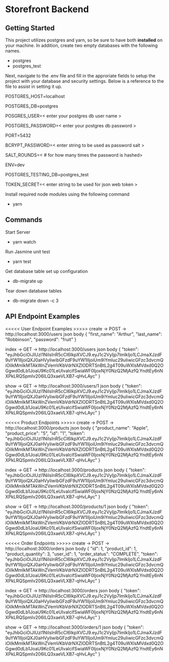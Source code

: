 # Storefront Backend

## Getting Started

This project utilizes postgres and yarn, so be sure to have both **installed** on your machine. In addition, create two empty databases with the following names.

- postgres
- postgres_test


Next, navigate to the .env file and fill in the approriate fields to setup the project with your database and security settings. Below is a reference to the file to assist in setting it up.

POSTGRES_HOST=localhost

POSTGRES_DB=postgres

POSGRES_USER=< enter your postgres db user name >

POSTGRES_PASSWORD=< enter your postgres db password >

PORT=5432

BCRYPT_PASSWORD=< enter string to be used as password salt >

SALT_ROUNDS=< # for how many times the password is hashed>

ENV=dev

POSTGRES_TESTING_DB=postgres_test

TOKEN_SECRET=< enter string to be used for json web token >


Install required node modules using the following command

- yarn

## Commands

Start Server

- yarn watch


Run Jasmine unit test

- yarn test


Get database table set up configuration

- db-migrate up


Tear down database tables

- db-migrate down -c 3

## API Endpoint Examples

<<<<< User Endpoint Examples >>>>>
create -> POST -> http://localhost:3000/users
json body {
    "first_name": "Arthur",
    "last_name": "Robbinson",
    "password": "fruit"
}

index -> GET -> http://localhost:3000/users
json body {
    "token": "eyJhbGciOiJIUzI1NiIsInR5cCI6IkpXVCJ9.eyJ1c2VyIjp7ImlkIjo1LCJmaXJzdF9uYW1lIjoiQXJ0aHVyIiwibGFzdF9uYW1lIjoiUm9iYmluc29uIiwicGFzc3dvcmQiOiIkMmIkMTAkWnZVemVKbVdrNXZlODRTSnBtL2g4T09uWXlsMVdxd0Q2OGgwd0dLb1JoaU9Kc01LeUIvalcifSwiaWF0IjoxNjY0NzQ2MjAzfQ.YndtEy6nNXPkLRQSpmIv206ILQ3xaeVLXB7-qHvLAyc"
}

show -> GET -> http://localhost:3000/users/1
json body {
    "token": "eyJhbGciOiJIUzI1NiIsInR5cCI6IkpXVCJ9.eyJ1c2VyIjp7ImlkIjo1LCJmaXJzdF9uYW1lIjoiQXJ0aHVyIiwibGFzdF9uYW1lIjoiUm9iYmluc29uIiwicGFzc3dvcmQiOiIkMmIkMTAkWnZVemVKbVdrNXZlODRTSnBtL2g4T09uWXlsMVdxd0Q2OGgwd0dLb1JoaU9Kc01LeUIvalcifSwiaWF0IjoxNjY0NzQ2MjAzfQ.YndtEy6nNXPkLRQSpmIv206ILQ3xaeVLXB7-qHvLAyc"
}



<<<<< Product Endpoints >>>>>
create -> POST -> http://localhost:3000/products
json body {
    "product_name": "Apple",
    "product_price": "5",
    "id": "1",
    "token": "eyJhbGciOiJIUzI1NiIsInR5cCI6IkpXVCJ9.eyJ1c2VyIjp7ImlkIjo1LCJmaXJzdF9uYW1lIjoiQXJ0aHVyIiwibGFzdF9uYW1lIjoiUm9iYmluc29uIiwicGFzc3dvcmQiOiIkMmIkMTAkWnZVemVKbVdrNXZlODRTSnBtL2g4T09uWXlsMVdxd0Q2OGgwd0dLb1JoaU9Kc01LeUIvalcifSwiaWF0IjoxNjY0NzQ2MjAzfQ.YndtEy6nNXPkLRQSpmIv206ILQ3xaeVLXB7-qHvLAyc"
}

index -> GET -> http://localhost:3000/products
json body {
    "token": "eyJhbGciOiJIUzI1NiIsInR5cCI6IkpXVCJ9.eyJ1c2VyIjp7ImlkIjo1LCJmaXJzdF9uYW1lIjoiQXJ0aHVyIiwibGFzdF9uYW1lIjoiUm9iYmluc29uIiwicGFzc3dvcmQiOiIkMmIkMTAkWnZVemVKbVdrNXZlODRTSnBtL2g4T09uWXlsMVdxd0Q2OGgwd0dLb1JoaU9Kc01LeUIvalcifSwiaWF0IjoxNjY0NzQ2MjAzfQ.YndtEy6nNXPkLRQSpmIv206ILQ3xaeVLXB7-qHvLAyc"
}

show -> GET -> http://localhost:3000/products/1
json body {
    "token": "eyJhbGciOiJIUzI1NiIsInR5cCI6IkpXVCJ9.eyJ1c2VyIjp7ImlkIjo1LCJmaXJzdF9uYW1lIjoiQXJ0aHVyIiwibGFzdF9uYW1lIjoiUm9iYmluc29uIiwicGFzc3dvcmQiOiIkMmIkMTAkWnZVemVKbVdrNXZlODRTSnBtL2g4T09uWXlsMVdxd0Q2OGgwd0dLb1JoaU9Kc01LeUIvalcifSwiaWF0IjoxNjY0NzQ2MjAzfQ.YndtEy6nNXPkLRQSpmIv206ILQ3xaeVLXB7-qHvLAyc"
}



<<<<< Order Endpoints >>>>>
create -> POST -> http://localhost:3000/orders
json body {
    "id": 1,
    "product_id": 1,
    "product_quantity": 3,
    "user_id": 1,
    "order_status": "COMPLETE",
    "token": "eyJhbGciOiJIUzI1NiIsInR5cCI6IkpXVCJ9.eyJ1c2VyIjp7ImlkIjo1LCJmaXJzdF9uYW1lIjoiQXJ0aHVyIiwibGFzdF9uYW1lIjoiUm9iYmluc29uIiwicGFzc3dvcmQiOiIkMmIkMTAkWnZVemVKbVdrNXZlODRTSnBtL2g4T09uWXlsMVdxd0Q2OGgwd0dLb1JoaU9Kc01LeUIvalcifSwiaWF0IjoxNjY0NzQ2MjAzfQ.YndtEy6nNXPkLRQSpmIv206ILQ3xaeVLXB7-qHvLAyc"
}

index -> GET -> http://localhost:3000/orders
json body {
    "token": "eyJhbGciOiJIUzI1NiIsInR5cCI6IkpXVCJ9.eyJ1c2VyIjp7ImlkIjo1LCJmaXJzdF9uYW1lIjoiQXJ0aHVyIiwibGFzdF9uYW1lIjoiUm9iYmluc29uIiwicGFzc3dvcmQiOiIkMmIkMTAkWnZVemVKbVdrNXZlODRTSnBtL2g4T09uWXlsMVdxd0Q2OGgwd0dLb1JoaU9Kc01LeUIvalcifSwiaWF0IjoxNjY0NzQ2MjAzfQ.YndtEy6nNXPkLRQSpmIv206ILQ3xaeVLXB7-qHvLAyc"
}

show -> GET -> http://localhost:3000/orders/1
json body {
    "token": "eyJhbGciOiJIUzI1NiIsInR5cCI6IkpXVCJ9.eyJ1c2VyIjp7ImlkIjo1LCJmaXJzdF9uYW1lIjoiQXJ0aHVyIiwibGFzdF9uYW1lIjoiUm9iYmluc29uIiwicGFzc3dvcmQiOiIkMmIkMTAkWnZVemVKbVdrNXZlODRTSnBtL2g4T09uWXlsMVdxd0Q2OGgwd0dLb1JoaU9Kc01LeUIvalcifSwiaWF0IjoxNjY0NzQ2MjAzfQ.YndtEy6nNXPkLRQSpmIv206ILQ3xaeVLXB7-qHvLAyc"
}
